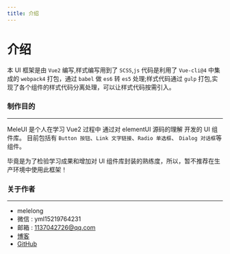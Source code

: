 ```yaml
---
title: 介绍
---
```


# 介绍

本 UI 框架是由 `Vue2` 编写,样式编写用到了 `SCSS`,`js` 代码是利用了 `Vue-cli@4` 中集成的 `webpack4` 打包，通过 `babel` 做 `es6` 转 `es5` 处理;样式代码通过 `gulp` 打包,实现了各个组件的样式代码分离处理，可以让样式代码按需引入。

### 制作目的

---

MeleUI 是个人在学习 Vue2 过程中 通过对 elementUI 源码的理解 开发的 UI 组件库。
目前包括有 `Button 按钮`、`Link 文字链接`、`Radio 单选框`、 `Dialog 对话框`等组件。

毕竟是为了检验学习成果和增加对 UI 组件库封装的熟练度，所以，暂不推荐在生产环境中使用此框架！

### 关于作者

---

- melelong
- 微信 : yml15219764231
- 邮箱 : 1137042726@qq.com
- [博客](https://blog.melelong.com/)
- [GitHub](https://github.com/melelong)

